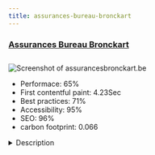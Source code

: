 ```yaml
---
title: assurances-bureau-bronckart
---
```


<div style="height: 3rem">
  <a href="http://www.assurancesbronckart.be"><h3>Assurances Bureau Bronckart</h3></a>
</div>
<img loading="lazy" src="/images/thumbs/assurancesbronckart.be.jpg" alt="Screenshot of assurancesbronckart.be" />
<ul>
  <li>Performace: 65%</li>
  <li>
    First contentful paint:
    4.23Sec
  </li>
  <li>Best practices: 71%</li>
  <li>Accessibility: 95%</li>
  <li>SEO: 96%</li>
  <li>carbon footprint: 0.066</li>
</ul>
<details>
  <summary>Description</summary>
  <p>In today's "mobile first" context, where desktops and laptops are only secondary options for internet users, a traditional website of, say 5 years ago, just doesn't do the job anymore. 

Even if your business does not depend on servicing people online, it is a wise idea to go the extra mile and invest some time in a responsive and well structured website.
After all, you can make a first impression only once.


Have a look at Bureau Bronckart's website and feel why.Bureau Bronckart moved from a response WP website to a Joomla 3.x environment based on the Gantry 5 framework.  The goal was to restructure the web content with a professional look and feel, a great(er) user experience and a much better site security, using Security Check Pro.</p>
</details>

